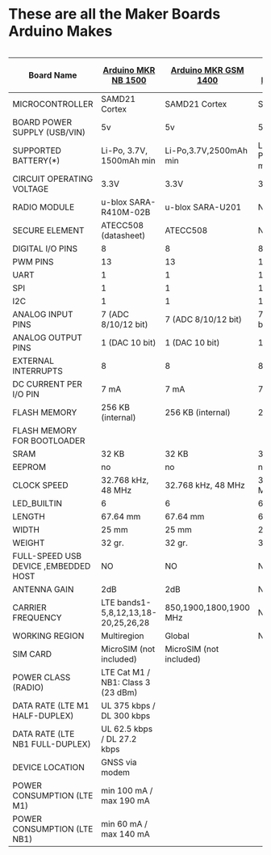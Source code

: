 # These are all the Maker Boards Arduino Makes

<div style="overflow-x: auto;">

| Board Name                           | [Arduino MKR NB 1500](https://store.arduino.cc/products/arduino-mkr-nb-1500)                 | [Arduino MKR GSM 1400](https://store.arduino.cc/products/arduino-mkr-gsm-1400)    | [Arduino MKR1000 WIFI](https://store.arduino.cc/products/arduino-mkr-1000-wifi)  | [Arduino MKR ZERO](https://store.arduino.cc/products/arduino-mkr-zero)      | [Arduino MKR Vidor 4000](https://store.arduino.cc/products/arduino-mkr-vidor-4000) | [Arduino MKR WAN 1310](https://store.arduino.cc/products/arduino-mkr-wan-1310)     | [Arduino MKR WAN 1300(LoRa)](https://store.arduino.cc/products/arduino-mkr-wan-1300) | [Arduino MKR Vidor 4000](https://store.arduino.cc/products/arduino-mkr-vidor-4000) | [Arduino MKR WiFi 1010](https://store.arduino.cc/products/arduino-mkr-wifi-1010)  |
| ------------------------------------ | ----------------------------------- | ----------------------- | --------------------- | --------------------- | ---------------------- | ------------------------ | -------------------------- | ---------------------- | ---------------------- |
| MICROCONTROLLER                      | SAMD21 Cortex                       | SAMD21 Cortex           | SAMD21 Cortex         | SAMD21 Cortex         | SAMD21 Cortex          | SAMD21 Cortex            | SAMD21 Cortex              | SAMD21 Cortex          | SAMD21 Cortex          |
| BOARD POWER SUPPLY (USB/VIN)         | 5v                                  | 5v                      | 5V                    | 5V                    | 5v                     | 5v                       | 5v                         | 5v                     | 5v                     |
| SUPPORTED BATTERY(\*)                | Li-Po, 3.7V, 1500mAh min            | Li-Po,3.7V,2500mAh min  | Li-Po,3.7V,700mAh min | Li-Po,3.7V,700mAh min | Li-Po,3.7V,1024mAh min | Li-Ion,Li-Po,1024mAh min | 2x AA or AAA               | Li-Po,3.7V,1024mAh Min | Li-Po,3.7V,1024mAh Min |
| CIRCUIT OPERATING VOLTAGE            | 3.3V                                | 3.3V                    | 3.3V                  | 3.3V                  | 3.3V                   | 3.3V                     | 3.3V                       | 3.3V                   | 3.3V                   |
| RADIO MODULE                         | u-blox SARA-R410M-02B               | u-blox SARA-U201        | N/A                   | N/A                   | u-blox NINA-W102       | CMWX1ZZABZ               | CMWX1ZZABZ                 | u-blox NINA-W102       | u-blox NINA-W102       |
| SECURE ELEMENT                       | ATECC508 (datasheet)                | ATECC508                | N/A                   | N/A                   | ATECC508               | ATECC508                 | N/A                        | ATECC508               | ATECC508               |
| DIGITAL I/O PINS                     | 8                                   | 8                       | 8                     | 22                    | 8                      | 8                        | 8                          | 8                      | 8                      |
| PWM PINS                             | 13                                  | 13                      | 12                    | 12                    | 13                     | 13                       | 8                          | 13                     | 13                     |
| UART                                 | 1                                   | 1                       | 1                     | 1                     | 1                      | 1                        | 1                          | 1                      | 1                      |
| SPI                                  | 1                                   | 1                       | 1                     | 1                     | 1                      | 1                        | 1                          | 1                      | 1                      |
| I2C                                  | 1                                   | 1                       | 1                     | 1                     | 1                      | 1                        | 1                          | 1                      | 1                      |
| ANALOG INPUT PINS                    | 7 (ADC 8/10/12 bit)                 | 7 (ADC 8/10/12 bit)     | 7 (ADC 8/10/12 bit)   | 7 (ADC 8/10/12 bit)   | 7 (ADC 8/10/12 bit)    | 7 (ADC 8/10/12 bit)      | 7 (ADC 8/10/12 bit)        | 7 (ADC 8/10/12 bit)    | 7 (ADC 8/10/12 bit)    |
| ANALOG OUTPUT PINS                   | 1 (DAC 10 bit)                      | 1 (DAC 10 bit)          | 1 (DAC 10 bit)        | 1 (DAC 10 bit)        | 1 (DAC 10 bit)         | 1 (DAC 10 bit)           | 1 (DAC 10 bit)             | 1 (DAC 10 bit)         | 1 (DAC 10 bit)         |
| EXTERNAL INTERRUPTS                  | 8                                   | 8                       | 8                     | 10                    | 10                     | 8                        | 8                          | 10                     | 10                     |
| DC CURRENT PER I/O PIN               | 7 mA                                | 7 mA                    | 7 mA                  | 7 mA                  | 7 mA                   | 7 mA                     | 7 mA                       | 7 mA                   | 7 mA                   |
| FLASH MEMORY                         | 256 KB (internal)                   | 256 KB (internal)       | 256 KB                | 256 KB                | 256 KB (internal)      | 256 KB (internal)        | 256 KB                     | 256 KB (internal)      | 256 KB (internal)      |
| FLASH MEMORY FOR BOOTLOADER          |                                     |                         |                       | 8 KB                  |                        |                          |                            | 32 KB                  |                        |
| SRAM                                 | 32 KB                               | 32 KB                   | 32 KB                 | 32 KB                 | 32 KB                  | 32 KB                    | 256 KB                     | 8 MB                   | 32 KB                  |
| EEPROM                               | no                                  | no                      | no                    | no                    | no                     | no                       | no                         | no                     | no                     |
| CLOCK SPEED                          | 32.768 kHz, 48 MHz                  | 32.768 kHz, 48 MHz      | 32.768 kHz , 48 MHz   | 32.768 kHz, 48 MHz    | 32.768 kHz , 48 MHz    | 32.768 kHz (RTC), 48 MHz | 32.768 kHz (RTC), 48 MHz   | 32.768 kHz , 48 MHz    | 32.768 kHz , 48 MHz    |
| LED_BUILTIN                          | 6                                   | 6                       | 6                     | 32                    | 6                      | 6                        | 6                          | 6                      | 6                      |
| LENGTH                               | 67.64 mm                            | 67.64 mm                | 61.5 mm               |                       |                        | 67.64 mm                 | 67.64 mm                   | 83 mm                  | 61.5 mm                |
| WIDTH                                | 25 mm                               | 25 mm                   | 25 mm                 |                       |                        | 25 mm                    | 25 mm                      | 25 mm                  | 25 mm                  |
| WEIGHT                               | 32 gr.                              | 32 gr.                  | 32 gr.                |                       |                        | 32 gr.                   | 32 gr.                     | 43.5 gr.               | 32 gr.                 |
| FULL-SPEED USB DEVICE ,EMBEDDED HOST | NO                                  | NO                      | NO                    | NO                    | YES                    | YES                      | NO                         | YES                    | YES                    |
| ANTENNA GAIN                         | 2dB                                 | 2dB                     | N/A                   | N/A                   | N/A                    | 2dB                      | 2dB                        |                        |                        |
| CARRIER FREQUENCY                    | LTE bands1-5,8,12,13,18-20,25,26,28 | 850,1900,1800,1900 MHz  | N/A                   | N/A                   | N/A                    | 433/868/915 MHz          | 433/868/915 MHz            |                        |                        |
| WORKING REGION                       | Multiregion                         | Global                  | N/A                   | N/A                   | N/A                    | EU/US                    | EU/US                      |                        |                        |
| SIM CARD                             | MicroSIM (not included)             | MicroSIM (not included) |                       |                       |                        |                          |                            |                        |                        |
| POWER CLASS (RADIO)                  | LTE Cat M1 / NB1: Class 3 (23 dBm)  |                         |                       |                       |                        |                          |                            |                        |                        |
| DATA RATE (LTE M1 HALF-DUPLEX)       | UL 375 kbps / DL 300 kbps           |                         |                       |                       |                        |                          |                            |                        |                        |
| DATA RATE (LTE NB1 FULL-DUPLEX)      | UL 62.5 kbps / DL 27.2 kbps         |                         |                       |                       |                        |                          |                            |                        |                        |
| DEVICE LOCATION                      | GNSS via modem                      |                         |                       |                       |                        |                          |                            |                        |                        |
| POWER CONSUMPTION (LTE M1)           | min 100 mA / max 190 mA             |                         |                       |                       |                        |                          |                            |                        |                        |
| POWER CONSUMPTION (LTE NB1)          | min 60 mA / max 140 mA              |                         |                       |                       |                        |                          |                            |                        |

</div>
